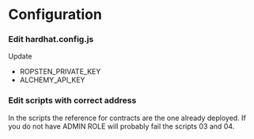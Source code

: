 # Configuration

### Edit hardhat.config.js

Update 
- ROPSTEN_PRIVATE_KEY
- ALCHEMY_API_KEY

### Edit scripts with correct address

In the scripts the reference for contracts are the one already deployed. If you do not have ADMIN ROLE will probably fail the scripts 03 and 04.